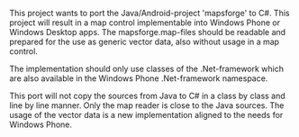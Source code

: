 This project wants to port the Java/Android-project 'mapsforge' to C#. This project will result in a map control implementable into Windows Phone or Windows Desktop apps. The mapsforge.map-files should be readable and prepared for the use as generic vector data, also without usage in a map control.

The implementation should only use classes of the .Net-framework which are also available in the Windows Phone .Net-framework namespace.

This port will not copy the sources from Java to C# in a class by class and line by line manner. Only the map reader is close to the Java sources. The usage of the vector data is a new implementation aligned to the needs for Windows Phone.